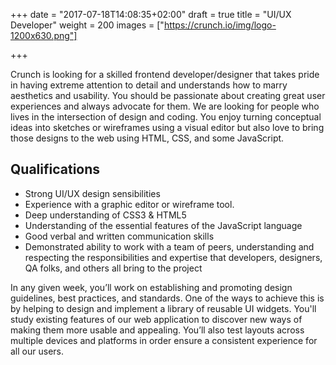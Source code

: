 +++
date = "2017-07-18T14:08:35+02:00"
draft = true
title = "UI/UX Developer"
weight = 200
images = ["https://crunch.io/img/logo-1200x630.png"]


+++

Crunch is looking for a skilled frontend developer/designer that takes pride in having extreme attention to detail and understands how to marry aesthetics and usability. You should be passionate about creating great user experiences and always advocate for them. We are looking for people who lives in the intersection of design and coding. You enjoy turning conceptual ideas into sketches or wireframes using a visual editor but also love to bring those designs to the web using HTML, CSS, and some JavaScript.

## Qualifications

* Strong UI/UX design sensibilities
* Experience with a graphic editor or wireframe tool.
* Deep understanding of CSS3 & HTML5
* Understanding of the essential features of the JavaScript language
* Good verbal and written communication skills
* Demonstrated ability to work with a team of peers, understanding and respecting the responsibilities and expertise that developers, designers, QA folks, and others all bring to the project

In any given week, you’ll work on establishing and promoting design guidelines, best practices, and standards. One of the ways to achieve this is by helping to design and implement a library of reusable UI widgets. You'll study existing features of our web application to discover new ways of making them more usable and appealing. You’ll also test layouts across multiple devices and platforms in order ensure a consistent experience for all our users.
